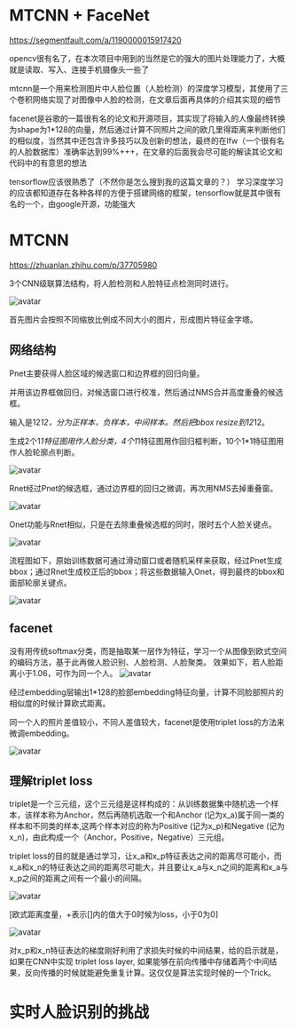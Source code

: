 MTCNN + FaceNet
============

https://segmentfault.com/a/1190000015917420

opencv很有名了，在本次项目中用到的当然是它的强大的图片处理能力了，大概就是读取、写入、连接手机摄像头一些了

mtcnn是一个用来检测图片中人脸位置（人脸检测）的深度学习模型，其使用了三个卷积网络实现了对图像中人脸的检测，在文章后面再具体的介绍其实现的细节

facenet是谷歌的一篇很有名的论文和开源项目，其实现了将输入的人像最终转换为shape为1*128的向量，然后通过计算不同照片之间的欧几里得距离来判断他们的相似度，当然其中还包含许多技巧以及创新的想法，最终的在lfw（一个很有名的人脸数据库）准确率达到99%+++，在文章的后面我会尽可能的解读其论文和代码中的有意思的想法

tensorflow应该很熟悉了（不然你是怎么搜到我的这篇文章的？） 学习深度学习的应该都知道存在各种各样的方便于搭建网络的框架，tensorflow就是其中很有名的一个，由google开源，功能强大

# MTCNN

https://zhuanlan.zhihu.com/p/37705980

3个CNN级联算法结构，将人脸检测和人脸特征点检测同时进行。

![avatar](media/mtcnn.png)

首先图片会按照不同缩放比例成不同大小的图片，形成图片特征金字塔。

## 网络结构

Pnet主要获得人脸区域的候选窗口和边界框的回归向量。

并用该边界框做回归，对候选窗口进行校准，然后通过NMS合并高度重叠的候选框。

输入是12*12，分为正样本，负样本，中间样本。然后把bbox resize到12*12。

生成2个1*1特征图用作人脸分类，4个1*1特征图用作回归框判断，10个1*1特征图用作人脸轮廓点判断。

![avatar](media/pnet.jpg)

Rnet经过Pnet的候选框，通过边界框的回归之微调，再次用NMS去掉重叠窗。

![avatar](media/rnet.jpg)

Onet功能与Rnet相似，只是在去除重叠候选框的同时，限时五个人脸关键点。

![avatar](media/onet.jpg)

流程图如下，原始训练数据可通过滑动窗口或者随机采样来获取，经过Pnet生成bbox；通过Rnet生成校正后的bbox；将这些数据输入Onet，得到最终的bbox和面部轮廓关键点。

![avatar](media/mtcnn.jpg)

facenet
-------

没有用传统softmax分类，而是抽取某一层作为特征，学习一个从图像到欧式空间的编码方法，基于此再做人脸识别、人脸检测、人脸聚类。
效果如下，若人脸距离小于1.06，可作为同一个人。
![avatar](media/facenetdemo.png)

经过embedding层输出1*128的脸部embedding特征向量，计算不同脸部照片的相似度的时候计算欧式距离。

同一个人的照片差值较小，不同人差值较大，facenet是使用triplet loss的方法来微调embedding。

![avatar](media/round.jpg)

理解triplet loss
---------------

triplet是一个三元组，这个三元组是这样构成的：从训练数据集中随机选一个样本，该样本称为Anchor，然后再随机选取一个和Anchor (记为x_a)属于同一类的样本和不同类的样本,这两个样本对应的称为Positive (记为x_p)和Negative (记为x_n)，由此构成一个（Anchor，Positive，Negative）三元组。

triplet loss的目的就是通过学习，让x_a和x_p特征表达之间的距离尽可能小，而x_a和x_n的特征表达之间的距离尽可能大，并且要让x_a与x_n之间的距离和x_a与x_p之间的距离之间有一个最小的间隔。

![avatar](media/tripletloss.png)

[欧式距离度量，+表示[]内的值大于0时候为loss，小于0为0]

![avatar](media/tripletloss2.png)

对x_p和x_n特征表达的梯度刚好利用了求损失时候的中间结果，给的启示就是，如果在CNN中实现 triplet loss layer, 如果能够在前向传播中存储着两个中间结果，反向传播的时候就能避免重复计算。这仅仅是算法实现时候的一个Trick。

# 实时人脸识别的挑战
